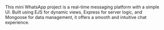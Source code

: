 This mini WhatsApp project is a real-time messaging platform with a simple UI. Built using EJS for dynamic views, Express for server logic, and Mongoose for data management, it offers a smooth and intuitive chat experience.

